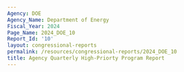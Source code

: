 ```yaml
---
Agency: DOE
Agency_Name: Department of Energy
Fiscal_Year: 2024
Page_Name: 2024_DOE_10
Report_Id: '10'
layout: congressional-reports
permalink: /resources/congressional-reports/2024_DOE_10
title: Agency Quarterly High-Priorty Program Report
---
```

